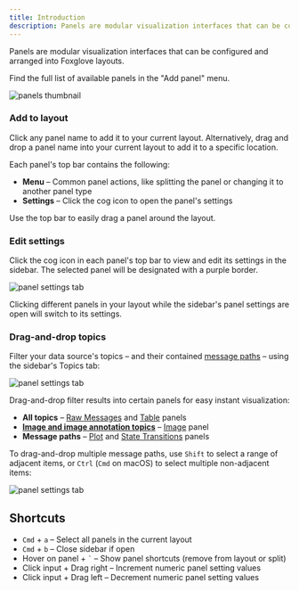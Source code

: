 ```yaml
---
title: Introduction
description: Panels are modular visualization interfaces that can be configured and arranged into Foxglove layouts.
---
```


Panels are modular visualization interfaces that can be configured and arranged into Foxglove layouts.

Find the full list of available panels in the "Add panel" menu.

![panels thumbnail](/img/docs/visualization/panels/thumbnail.png)

### Add to layout

Click any panel name to add it to your current layout. Alternatively, drag and drop a panel name into your current layout to add it to a specific location.

Each panel's top bar contains the following:

- **Menu** – Common panel actions, like splitting the panel or changing it to another panel type
- **Settings** – Click the cog icon to open the panel's settings

Use the top bar to easily drag a panel around the layout.

### Edit settings

Click the cog icon in each panel's top bar to view and edit its settings in the sidebar. The selected panel will be designated with a purple border.

![panel settings tab](/img/docs/visualization/panels/settings-tab.png)

Clicking different panels in your layout while the sidebar's panel settings are open will switch to its settings.

### Drag-and-drop topics

Filter your data source's topics – and their contained [message paths](/docs/visualization/message-path-syntax) – using the sidebar's Topics tab:

![panel settings tab](/img/docs/visualization/panels/filter-topics.png)

Drag-and-drop filter results into certain panels for easy instant visualization:

- **All topics** – [Raw Messages](/docs/visualization/panels/raw-messages) and [Table](/docs/visualization/panels/table) panels
- **[Image and image annotation topics](/docs/visualization/panels/image#message-schemas)** – [Image](/docs/visualization/panels/image) panel
- **Message paths** – [Plot](/docs/visualization/panels/plot) and [State Transitions](/docs/visualization/panels/state-transitions) panels

To drag-and-drop multiple message paths, use `Shift` to select a range of adjacent items, or `Ctrl` (`Cmd` on macOS) to select multiple non-adjacent items:

![panel settings tab](/img/docs/visualization/panels/multi-drag-and-drop.png)

## Shortcuts

- `Cmd` + `a` – Select all panels in the current layout
- `Cmd` + `b` – Close sidebar if open
- Hover on panel + `` ` `` – Show panel shortcuts (remove from layout or split)
- Click input + Drag right – Increment numeric panel setting values
- Click input + Drag left – Decrement numeric panel setting values
